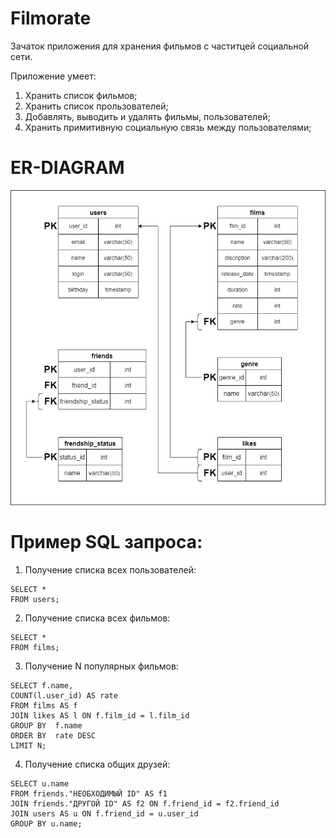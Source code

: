 # **Filmorate**

Зачаток приложения для хранения фильмов с частитцей социальной сети. 

Приложение умеет:
1. Хранить список фильмов;
2. Хранить список прользователей;
3. Добавлять, выводить и удалять фильмы, пользователей;
4. Хранить примитивную социальную связь между пользователями;

# **ER-DIAGRAM**
<picture>
  <img alt="Схема Базы Данных" src="src\BD_scheme.png">
</picture>

# Пример SQL запроса:

1. Получение списка всех пользователей:
```
SELECT *
FROM users;
```
2. Получение списка всех фильмов:
```
SELECT *
FROM films;
```
3. Получение N популярных фильмов:
```   
SELECT f.name,  
COUNT(l.user_id) AS rate
FROM films AS f
JOIN likes AS l ON f.film_id = l.film_id
GROUP BY  f.name
ORDER BY  rate DESC
LIMIT N;
```
4. Получение списка общих друзей:
```
SELECT u.name
FROM friends."НЕОБХОДИМЫЙ ID" AS f1
JOIN friends."ДРУГОЙ ID" AS f2 ON f.friend_id = f2.friend_id
JOIN users AS u ON f.friend_id = u.user_id
GROUP BY u.name;
```